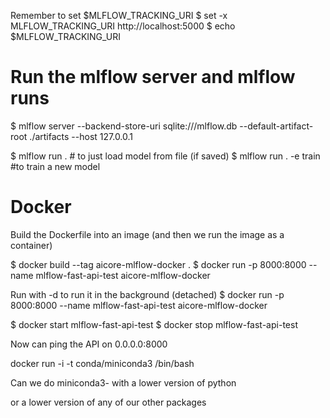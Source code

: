 Remember to set $MLFLOW_TRACKING_URI
$ set -x MLFLOW_TRACKING_URI http://localhost:5000
$ echo $MLFLOW_TRACKING_URI


# Run the mlflow server and mlflow runs
$ mlflow server --backend-store-uri sqlite:///mlflow.db --default-artifact-root ./artifacts --host 127.0.0.1

$ mlflow run . # to just load model from file (if saved)
$ mlflow run . -e train #to train a new model

# Docker
Build the Dockerfile into an image (and then we run the image as a container)

$ docker build --tag aicore-mlflow-docker . 
$ docker run -p 8000:8000 --name mlflow-fast-api-test aicore-mlflow-docker 

Run with -d to run it in the background (detached)
$ docker run -p 8000:8000 --name mlflow-fast-api-test aicore-mlflow-docker 

$ docker start mlflow-fast-api-test
$ docker stop mlflow-fast-api-test

Now can ping the API on 0.0.0.0:8000

docker run -i -t conda/miniconda3 /bin/bash

Can we do miniconda3- with a lower version of python

or a lower version of any of our other packages
